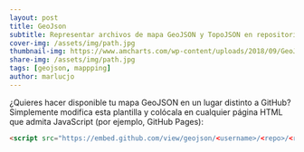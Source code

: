 ```yaml
---
layout: post
title: GeoJson
subtitle: Representar archivos de mapa GeoJSON y TopoJSON en repositorios de GitHub
cover-img: /assets/img/path.jpg
thumbnail-img: https://www.amcharts.com/wp-content/uploads/2018/09/GeoJSON.png
share-img: /assets/img/path.jpg
tags: [geojson, mappping]
author: marlucjo
---
```


¿Quieres hacer disponible tu mapa GeoJSON en un lugar distinto a GitHub? Simplemente 
modifica esta plantilla y colócala en cualquier página HTML que admita JavaScript
(por ejemplo, GitHub Pages):

```html
<script src="https://embed.github.com/view/geojson/<username>/<repo>/<ref>/<path_to_file>"></script>
```
<div>
<script src="https://embed.github.com/view/geojson/benbalter/dc-wifi-social/master/bars.geojson"></script>
</div>
